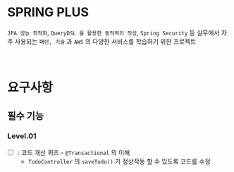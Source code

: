 # SPRING PLUS
`JPA 성능 최적화`, `QueryDSL 을 활용한 동적쿼리 작성`, `Spring Security` 등 실무에서 자주 사용되는 `패턴, 기술` 과 `AWS` 의 다양한 서비스를 학습하기 위한 프로젝트
<br/><br/><br/>

# 요구사항
## 필수 기능
### Level.01
- [ ] : 코드 개선 퀴즈 - `@Transactional` 의 이해
  - `TodoController` 의 `saveTodo()` 가 정상작동 할 수 있도록 코드를 수정